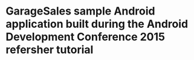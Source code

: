 # GarageSales sample Android application built during the Android Development Conference 2015 refersher tutorial
